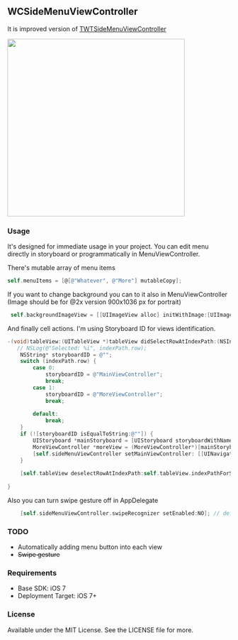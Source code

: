 ## WCSideMenuViewController

It is improved version of [TWTSideMenuViewController](https://github.com/twotoasters/TWTSideMenuViewController "TWTSideMenuViewController") 

<img src="https://raw.github.com/kafejo/WCSideMenuViewController/master/TWTSideMenuViewController-Sample/screenshots/screenshot01.png" width="400">

### Usage
It's designed for immediate usage in your project. You can edit menu directly in storyboard or programmatically in MenuViewController.

There's mutable array of menu items 
```objective-c
self.menuItems = [@[@"Whatever", @"More"] mutableCopy];
```

If you want to change background you can to it also in MenuViewController (Image should be for @2x version 900x1036 px for portrait)

```objective-c
 self.backgroundImageView = [[UIImageView alloc] initWithImage:[UIImage imageNamed:@"galaxy2.png"]];
```

And finally cell actions. I'm using Storyboard ID for views identification.

```objective-c
-(void)tableView:(UITableView *)tableView didSelectRowAtIndexPath:(NSIndexPath *)indexPath{
   // NSLog(@"Selected: %i", indexPath.row);
    NSString* storyboardID = @"";
    switch (indexPath.row) {
        case 0:
            storyboardID = @"MainViewController";
            break;
        case 1:
            storyboardID = @"MoreViewController";
            break;
            
        default:
            break;
    }
    if (![storyboardID isEqualToString:@""]) {
        UIStoryboard *mainStoryboard = [UIStoryboard storyboardWithName:@"Storyboard" bundle: nil];
        MoreViewController *moreView = (MoreViewController*)[mainStoryboard instantiateViewControllerWithIdentifier: storyboardID];
        [self.sideMenuViewController setMainViewController: [[UINavigationController alloc] initWithRootViewController:moreView] animated:YES closeMenu:YES];
    }
    
    [self.tableView deselectRowAtIndexPath:self.tableView.indexPathForSelectedRow animated:YES];
  
}
```

Also you can turn swipe gesture off in AppDelegate

```objective-c
    [self.sideMenuViewController.swipeRecognizer setEnabled:NO]; // default YES
```


### TODO

- Automatically adding menu button into each view
- <del>Swipe gesture</del>

### Requirements

- Base SDK: iOS 7
- Deployment Target: iOS 7+

### License

Available under the MIT License. See the LICENSE file for more.
